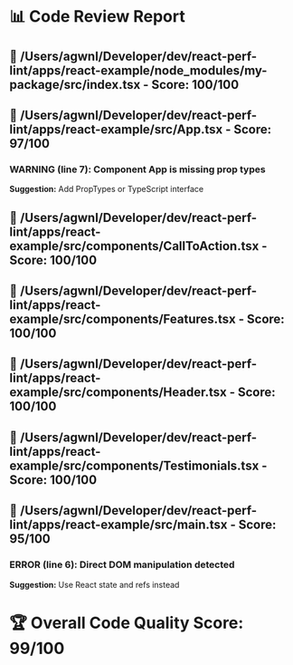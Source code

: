 # 📊 Code Review Report

## 📄 /Users/agwnl/Developer/dev/react-perf-lint/apps/react-example/node_modules/my-package/src/index.tsx - Score: 100/100

## 📄 /Users/agwnl/Developer/dev/react-perf-lint/apps/react-example/src/App.tsx - Score: 97/100

### WARNING (line 7): Component App is missing prop types
**Suggestion:** Add PropTypes or TypeScript interface

## 📄 /Users/agwnl/Developer/dev/react-perf-lint/apps/react-example/src/components/CallToAction.tsx - Score: 100/100

## 📄 /Users/agwnl/Developer/dev/react-perf-lint/apps/react-example/src/components/Features.tsx - Score: 100/100

## 📄 /Users/agwnl/Developer/dev/react-perf-lint/apps/react-example/src/components/Header.tsx - Score: 100/100

## 📄 /Users/agwnl/Developer/dev/react-perf-lint/apps/react-example/src/components/Testimonials.tsx - Score: 100/100

## 📄 /Users/agwnl/Developer/dev/react-perf-lint/apps/react-example/src/main.tsx - Score: 95/100

### ERROR (line 6): Direct DOM manipulation detected
**Suggestion:** Use React state and refs instead

# 🏆 Overall Code Quality Score: 99/100
